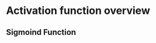 # Activation function overview

## Sigmoind Function
  [](https://upload.wikimedia.org/wikipedia/commons/thumb/8/88/Logistic-curve.svg/1024px-Logistic-curve.svg.png)
## 
